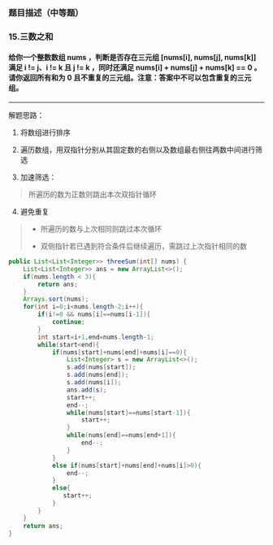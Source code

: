 ### 题目描述（中等题）

### 15.三数之和

#### 给你一个整数数组 nums ，判断是否存在三元组 [nums[i], nums[j], nums[k]] 满足 i != j、i != k 且 j != k ，同时还满足 nums[i] + nums[j] + nums[k] == 0 。请你返回所有和为 0 且不重复的三元组。注意：答案中不可以包含重复的三元组。

---

解题思路：

1. 将数组进行排序

2. 遍历数组，用双指针分别从其固定数的右侧以及数组最右侧往两数中间进行筛选

3. 加速筛选：

> 所遍历的数为正数则跳出本次双指针循环

4. 避免重复

> + 所遍历的数与上次相同则跳过本次循环
> 
> + 双侧指针若已遇到符合条件后继续遍历，需跳过上次指针相同的数

```java
public List<List<Integer>> threeSum(int[] nums) {
    List<List<Integer>> ans = new ArrayList<>();
    if(nums.length < 3){
        return ans;
    }
    Arrays.sort(nums);
    for(int i=0;i<nums.length-2;i++){
        if(i!=0 && nums[i]==nums[i-1]){
            continue;
        }
        int start=i+1,end=nums.length-1;
        while(start<end){
            if(nums[start]+nums[end]+nums[i]==0){
                List<Integer> s = new ArrayList<>();
                s.add(nums[start]);
                s.add(nums[end]);
                s.add(nums[i]);
                ans.add(s);
                start++;
                end--;
                while(nums[start]==nums[start-1]){
                    start++;
                }
                while(nums[end]==nums[end+1]){
                    end--;
                }
            }
            else if(nums[start]+nums[end]+nums[i]>0){
                end--;
            }
            else{
               start++;
            }
        }
    }
    return ans;        
}
```
